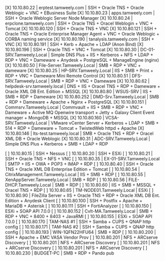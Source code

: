 [X] 10.10.80.22 | erptest.tamweely.com | SSH + Oracle TNS + Oracle Weblogic + VNC + EBusiness Suite
[X] 10.10.80.23 | apps.tamweely.com | SSH + Oracle Weblogic Server Node Manager
[X] 10.10.80.24 | erpclone.tamweely.com | SSH + Oracle TNS + Oracel Weblogin + VNC + Tomcat
[X] 10.10.80.120 | SSH + Oracle TNS + VNC
[X] 10.10.80.121 | SSH + Oracle TNS + Oracle Enterprise Manager Agent + VNC + Oracle Weblogic + CORBA naming service
[X] 10.10.80.190 | tanalysis.tamweely.com | SSH + VNC
[X] 10.10.80.191 | SSH + Kerb + Apache + LDAP (Anon Bind)
[X] 10.10.80.196 | SSH + Oracle TNS + VNC + Tomcat
[X] 10.10.80.30 | DC-01-SRV.Tamweely.Local | Simple DNS Plus + IIS + Kerberos + NFS + LDAP + RDP + VNC + Dameware + Anydesk + PostgreSQL + ManageEngine (nginx)
[X] 10.10.80.50 | File-Server.Tamweely.Local | SMB + RDP + VNC + dameware
[X] 10.10.80.25 | HP-SRV.Tamweely.Local | IIS + SMB + Print + RDP + VNC + Dameware Mini Remote Control
[X] 10.10.80.51 | DFS-SRV.Tamweely.Local | SMB + RDP + VNC + Dameware
[X] 10.10.80.62 | helpdesk-srv.tamweely.local | DNS + IIS + Oracel TNS + RDP + Dameware + Oracle XML DB Ent. Edition + MSSQL
[X] 10.10.80.80 | WSUS-SRV | IIS + SMB + RDP + Dameware
[X] 10.10.80.252 | DMD-Srv.Tamweely.Local | SMB + RDP + Dameware + Apache + Nginx + PostgreSQL
[X] 10.10.80.151 | Commsrv.Tamweely.Local | Commvault + IIS + SMB + RDP + VNC + Dameware + Active MQ Openwire transport + Jetty + Galaxy Client Event manager + MongoDB + MSSQL
[X] 10.10.80.160 | VCSA-SRV.Tamweely.Local | VMware vCenter Server + Kerberos + LDAP + SMB + 514 + RDP + Dameware + Tomcat + TwistedWeb httpd + Apache
[X] 10.10.80.146 | lts-test.tamweely.local | SMB + Oracle TNS + RDP + Oracel XML DB + Oracle Weblogic
[X] 10.10.80.31 | ADC-SRV.Tamweely.Local | Simple DNS Plus + Kerberos + SMB + LDAP + RDP

[ ] 10.10.80.15 | SSH + Nessus
[ ] 10.10.80.20 | SSH + ESXi
[ ] 10.10.80.21 | SSH + Oracle TNS + NFS + VNC
[ ] 10.10.80.35 | EX-01-SRV.Tamweely.Local | SMTP + IIS + OWA + POP3 + IMAP + RDP
[ ] 10.10.80.40 | SSH + Oracle TNS + Oracle XML DB Enterprise Edition + Tomcat
[ ] 10.10.80.54 | CitrixManagement.Tamweely.Local | IIS + SMB + RDP
[ ] 10.10.80.55 | XenAppServer.Tamweely.Local | SMB + RDP
[ ] 10.10.80.56 | FILE-DHCP.Tamweely.Local | SMB + RDP
[ ] 10.10.80.60 | IIS + SMB + MSSQL + Oracel TNS + RDP
[ ] 10.10.80.65 | TM-NODE01.Tamweely.Local | ESXi
[ ] 10.10.80.90 | FileZilla Server + IIS + Oracle TNS + RDP + Oracle XML DB Ent. Edition + Anydesk Client
[ ] 10.10.80.100 | SSH + Postfix + Apache + MariaDB + Asterisk
[ ] 10.10.80.111 | SSH + FortiAnalyzer
[ ] 10.10.80.150 | ESXi + SOAP API 7.0.0
[ ] 10.10.80.152 | Cvlt-MA.Tamweely.Local | SMB + RDP + VNC + 8400 + 8403 + JavaRMI
[ ] 10.10.80.155 | ESXi + SOAP API 7.0.0
[ ] 10.10.80.170 | TAM-NAS #1 | SSH + Samba + CUPS + QNAP http config
[ ] 10.10.80.171 | TAM-NAS #2 | SSH + Samba + CUPS + QNAP http config
[ ] 10.10.80.193 | WIN-1QFN22HFU64 | SMB + RDP
[ ] 10.10.80.200 | SSH + Apache + EMC VASA Vendor Prov
[ ] 10.10.80.201 | NFS + ARCserve Discovery
[ ] 10.10.80.201 | NFS + ARCserve Discovery
[ ] 10.10.80.201 | NFS + ARCserve Discovery
[ ] 10.10.80.201 | NFS + ARCserve Discovery
[ ] 10.10.80.230 | BUDGET-PC | SMB + RDP + Pando pub